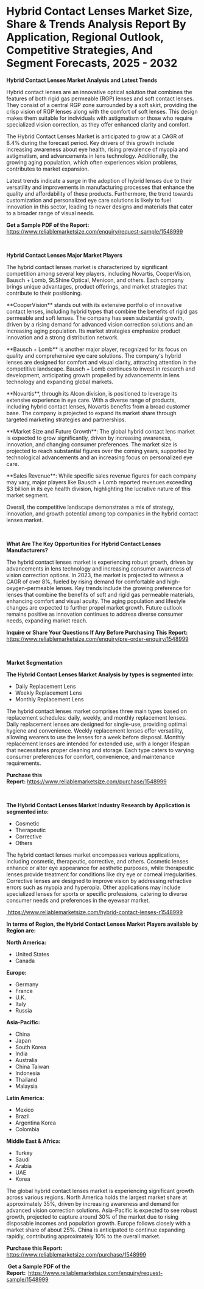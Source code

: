 <p><h1>Hybrid Contact Lenses Market Size, Share & Trends Analysis Report By Application, Regional Outlook, Competitive Strategies, And Segment Forecasts, 2025 - 2032</h1></p><p><strong>Hybrid Contact Lenses Market Analysis and Latest Trends</strong></p>
<p><p>Hybrid contact lenses are an innovative optical solution that combines the features of both rigid gas permeable (RGP) lenses and soft contact lenses. They consist of a central RGP zone surrounded by a soft skirt, providing the crisp vision of RGP lenses along with the comfort of soft lenses. This design makes them suitable for individuals with astigmatism or those who require specialized vision correction, as they offer enhanced clarity and comfort.</p><p>The Hybrid Contact Lenses Market is anticipated to grow at a CAGR of 8.4% during the forecast period. Key drivers of this growth include increasing awareness about eye health, rising prevalence of myopia and astigmatism, and advancements in lens technology. Additionally, the growing aging population, which often experiences vision problems, contributes to market expansion. </p><p>Latest trends indicate a surge in the adoption of hybrid lenses due to their versatility and improvements in manufacturing processes that enhance the quality and affordability of these products. Furthermore, the trend towards customization and personalized eye care solutions is likely to fuel innovation in this sector, leading to newer designs and materials that cater to a broader range of visual needs.</p></p>
<p><strong>Get a Sample PDF of the Report:&nbsp;</strong> <a href="https://www.reliablemarketsize.com/enquiry/request-sample/1548999?utm_campaign=3351&utm_medium=2&utm_source=Github&utm_content=ia&utm_term=13042025&utm_id=hybrid-contact-lenses">https://www.reliablemarketsize.com/enquiry/request-sample/1548999</a></p>
<p>&nbsp;</p>
<p><strong>Hybrid Contact Lenses Major Market Players</strong></p>
<p><p>The hybrid contact lenses market is characterized by significant competition among several key players, including Novartis, CooperVision, Bausch + Lomb, St.Shine Optical, Menicon, and others. Each company brings unique advantages, product offerings, and market strategies that contribute to their positioning.</p><p>**CooperVision** stands out with its extensive portfolio of innovative contact lenses, including hybrid types that combine the benefits of rigid gas permeable and soft lenses. The company has seen substantial growth, driven by a rising demand for advanced vision correction solutions and an increasing aging population. Its market strategies emphasize product innovation and a strong distribution network.</p><p>**Bausch + Lomb** is another major player, recognized for its focus on quality and comprehensive eye care solutions. The company's hybrid lenses are designed for comfort and visual clarity, attracting attention in the competitive landscape. Bausch + Lomb continues to invest in research and development, anticipating growth propelled by advancements in lens technology and expanding global markets.</p><p>**Novartis**, through its Alcon division, is positioned to leverage its extensive experience in eye care. With a diverse range of products, including hybrid contact lenses, Novartis benefits from a broad customer base. The company is projected to expand its market share through targeted marketing strategies and partnerships.</p><p>**Market Size and Future Growth**: The global hybrid contact lens market is expected to grow significantly, driven by increasing awareness, innovation, and changing consumer preferences. The market size is projected to reach substantial figures over the coming years, supported by technological advancements and an increasing focus on personalized eye care.</p><p>**Sales Revenue**: While specific sales revenue figures for each company may vary, major players like Bausch + Lomb reported revenues exceeding $3 billion in its eye health division, highlighting the lucrative nature of this market segment. </p><p>Overall, the competitive landscape demonstrates a mix of strategy, innovation, and growth potential among top companies in the hybrid contact lenses market.</p></p>
<p>&nbsp;</p>
<p><strong>What Are The Key Opportunities For Hybrid Contact Lenses Manufacturers?</strong></p>
<p><p>The hybrid contact lenses market is experiencing robust growth, driven by advancements in lens technology and increasing consumer awareness of vision correction options. In 2023, the market is projected to witness a CAGR of over 8%, fueled by rising demand for comfortable and high-oxygen-permeable lenses. Key trends include the growing preference for lenses that combine the benefits of soft and rigid gas permeable materials, enhancing comfort and visual acuity. The aging population and lifestyle changes are expected to further propel market growth. Future outlook remains positive as innovation continues to address diverse consumer needs, expanding market reach.</p></p>
<p><strong>Inquire or Share Your Questions If Any Before Purchasing This Report:</strong> <a href="https://www.reliablemarketsize.com/enquiry/pre-order-enquiry/1548999?utm_campaign=3351&utm_medium=2&utm_source=Github&utm_content=ia&utm_term=13042025&utm_id=hybrid-contact-lenses">https://www.reliablemarketsize.com/enquiry/pre-order-enquiry/1548999</a></p>
<p>&nbsp;</p>
<p><strong>Market Segmentation</strong></p>
<p><strong>The Hybrid Contact Lenses Market Analysis by types is segmented into:</strong></p>
<p><ul><li>Daily Replacement Lens</li><li>Weekly Replacement Lens</li><li>Monthly Replacement Lens</li></ul></p>
<p><p>The hybrid contact lenses market comprises three main types based on replacement schedules: daily, weekly, and monthly replacement lenses. Daily replacement lenses are designed for single-use, providing optimal hygiene and convenience. Weekly replacement lenses offer versatility, allowing wearers to use the lenses for a week before disposal. Monthly replacement lenses are intended for extended use, with a longer lifespan that necessitates proper cleaning and storage. Each type caters to varying consumer preferences for comfort, convenience, and maintenance requirements.</p></p>
<p><strong>Purchase this Report:&nbsp;</strong><a href="https://www.reliablemarketsize.com/purchase/1548999?utm_campaign=3351&utm_medium=2&utm_source=Github&utm_content=ia&utm_term=13042025&utm_id=hybrid-contact-lenses">https://www.reliablemarketsize.com/purchase/1548999</a></p>
<p>&nbsp;</p>
<p><strong>The Hybrid Contact Lenses Market Industry Research by Application is segmented into:</strong></p>
<p><ul><li>Cosmetic</li><li>Therapeutic</li><li>Corrective</li><li>Others</li></ul></p>
<p><p>The hybrid contact lenses market encompasses various applications, including cosmetic, therapeutic, corrective, and others. Cosmetic lenses enhance or alter eye appearance for aesthetic purposes, while therapeutic lenses provide treatment for conditions like dry eye or corneal irregularities. Corrective lenses are designed to improve vision by addressing refractive errors such as myopia and hyperopia. Other applications may include specialized lenses for sports or specific professions, catering to diverse consumer needs and preferences in the eyewear market.</p></p>
<p><a href="https://www.reliablemarketsize.com/hybrid-contact-lenses-r1548999?utm_campaign=3351&utm_medium=2&utm_source=Github&utm_content=ia&utm_term=13042025&utm_id=hybrid-contact-lenses">&nbsp;https://www.reliablemarketsize.com/hybrid-contact-lenses-r1548999</a></p>
<p><strong>In terms of Region, the Hybrid Contact Lenses Market Players available by Region are:</strong></p>
<p>
    <p> <strong> North America: </strong>
        <ul>
            <li>United States</li>
            <li>Canada</li>
        </ul>
        </p> 
    <p> <strong> Europe: </strong>
        <ul>
            <li>Germany</li>
            <li>France</li>
            <li>U.K.</li>
            <li>Italy</li>
            <li>Russia</li>
        </ul>
        </p> 
    <p> <strong> Asia-Pacific: </strong>
        <ul>
            <li>China</li>
            <li>Japan</li>
            <li>South Korea</li>
            <li>India</li>
            <li>Australia</li>
            <li>China Taiwan</li>
            <li>Indonesia</li>
            <li>Thailand</li>
            <li>Malaysia</li>
        </ul>
        </p> 
    <p> <strong> Latin America: </strong>
        <ul>
            <li>Mexico</li>
            <li>Brazil</li>
            <li>Argentina Korea</li>
            <li>Colombia</li>
        </ul>
        </p> 
    <p> <strong> Middle East & Africa: </strong>
        <ul>
            <li>Turkey</li>
            <li>Saudi</li>
            <li>Arabia</li>
            <li>UAE</li>
            <li>Korea</li>
        </ul>
    </p>
    </p>
<p><p>The global hybrid contact lenses market is experiencing significant growth across various regions. North America holds the largest market share at approximately 35%, driven by increasing awareness and demand for advanced vision correction solutions. Asia-Pacific is expected to see robust growth, projected to capture around 30% of the market due to rising disposable incomes and population growth. Europe follows closely with a market share of about 25%. China is anticipated to continue expanding rapidly, contributing approximately 10% to the overall market.</p></p>
<p><strong>Purchase this Report: </strong><a href="https://www.reliablemarketsize.com/purchase/1548999?utm_campaign=3351&utm_medium=2&utm_source=Github&utm_content=ia&utm_term=13042025&utm_id=hybrid-contact-lenses">https://www.reliablemarketsize.com/purchase/1548999</a></p>
<p>&nbsp;<strong>Get a Sample PDF of the Report:&nbsp;&nbsp;</strong><a href="https://www.reliablemarketsize.com/enquiry/request-sample/1548999?utm_campaign=3351&utm_medium=2&utm_source=Github&utm_content=ia&utm_term=13042025&utm_id=hybrid-contact-lenses">https://www.reliablemarketsize.com/enquiry/request-sample/1548999</a></p>
<p><strong></strong></p>
<p><p></p><p></p><p></p></p>